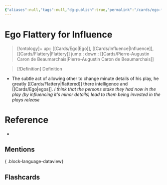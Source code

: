 ```yaml
---
{"aliases":null,"tags":null,"dg-publish":true,"permalink":"/cards/ego-flattery-for-influence/","dgPassFrontmatter":true}
---
```


# Ego Flattery for Influence

> [!ontology]+
> up:: [[Cards/Ego\|Ego]], [[Cards/Influence\|Influence]], [[Cards/Flattery\|Flattery]]
> jump:: 
> down:: [[Cards/Pierre-Augustin Caron de Beaumarchais\|Pierre-Augustin Caron de Beaumarchais]]

> [!Definition] Definition

- The subtle act of allowing other to change minute details of his play, he greatly [[Cards/Flattery\|flattered]] there intelligence and [[Cards/Ego\|egos]]. *I think that the persons stake they had now in the play (by influencing it's minor details) lead to them being invested in the plays release*

# Reference

- 

## Mentions


{ .block-language-dataview}

## Flashcards
